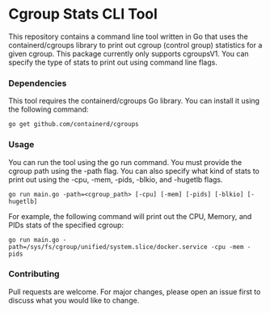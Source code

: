 # Cgroup Stats CLI Tool
This repository contains a command line tool written in Go that uses the containerd/cgroups library to print out cgroup (control group) statistics for a given cgroup. This package currently only supports cgroupsV1. You can specify the type of stats to print out using command line flags.

### Dependencies
This tool requires the containerd/cgroups Go library. You can install it using the following command:
````
go get github.com/containerd/cgroups
````

### Usage
You can run the tool using the go run command. You must provide the cgroup path using the -path flag. You can also specify what kind of stats to print out using the -cpu, -mem, -pids, -blkio, and -hugetlb flags.
```
go run main.go -path=<cgroup_path> [-cpu] [-mem] [-pids] [-blkio] [-hugetlb]
```
For example, the following command will print out the CPU, Memory, and PIDs stats of the specified cgroup:

```
go run main.go -path=/sys/fs/cgroup/unified/system.slice/docker.service -cpu -mem -pids
```

### Contributing
Pull requests are welcome. For major changes, please open an issue first to discuss what you would like to change.